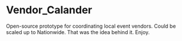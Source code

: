 # Vendor_Calander
Open-source prototype for coordinating local event vendors. Could be scaled up to Nationwide. That was the idea behind it. Enjoy.
